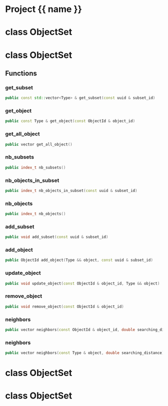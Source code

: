 <script setup>
import {useRoute} from 'vitepress'
const {path} = useRoute()
const tokens = path.split('/')
const words = tokens[2].split('-');
for (let i = 0; i < words.length; i++) {
    words[i] = words[i].charAt(0).toUpperCase() + words[i].slice(1);
    words[i] = words[i].replace('geode', 'Geode')
}
const name = words.join('-');
</script>
# Project {{ name }}

# class ObjectSet


# class ObjectSet


## Functions

### get_subset

```cpp
public const std::vector<Type> & get_subset(const uuid & subset_id)
```


### get_object

```cpp
public const Type & get_object(const ObjectId & object_id)
```


### get_all_object

```cpp
public vector get_all_object()
```


### nb_subsets

```cpp
public index_t nb_subsets()
```


### nb_objects_in_subset

```cpp
public index_t nb_objects_in_subset(const uuid & subset_id)
```


### nb_objects

```cpp
public index_t nb_objects()
```


### add_subset

```cpp
public void add_subset(const uuid & subset_id)
```


### add_object

```cpp
public ObjectId add_object(Type && object, const uuid & subset_id)
```


### update_object

```cpp
public void update_object(const ObjectId & object_id, Type && object)
```


### remove_object

```cpp
public void remove_object(const ObjectId & object_id)
```


### neighbors

```cpp
public vector neighbors(const ObjectId & object_id, double searching_distance)
```


### neighbors

```cpp
public vector neighbors(const Type & object, double searching_distance)
```




# class ObjectSet


# class ObjectSet


